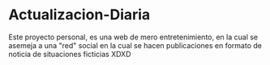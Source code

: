 # Actualizacion-Diaria
Este proyecto personal, es una web de mero entretenimiento, en la cual se asemeja a una "red" social en la cual se hacen publicaciones en formato de noticia de situaciones ficticias XDXD
